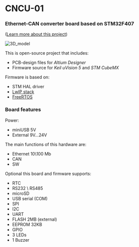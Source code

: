 # CNCU-01
### Ethernet-CAN converter board based on STM32F407

([Learn more about this project](https://habr.com/ru/post/464043/))

![3D_model](https://hsto.org/webt/9c/j9/x_/9cj9x_lrqkpkajyzd6irhhqkfmu.jpeg)

This is open-source project that includes:

* PCB-design files for _Altium Designer_
* Firmware source for _Keil uVision 5_ and _STM CubeMX_


Firmware is based on: 

* STM HAL driver 
* [LwIP stack](https://ru.wikipedia.org/wiki/LwIP) 
* [FreeRTOS](https://www.freertos.org/)


### Board features

Power: 

* miniUSB 5V
* External 9V...24V

The main functions of this hardware are:

- Ethernet 10\100 Mb
- CAN
- SW

Optional this board and firmware supports: 

- RTC
- RS232 \ RS485
- microSD
- USB serial (COM)
- SPI
- I2C
- UART
- FLASH 2MB (external)
- EEPROM 32KB
- GPIO
- 3 LEDs
- 1 Buzzer

